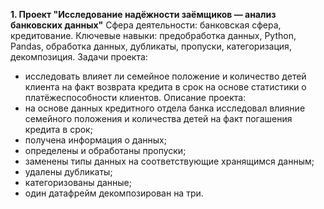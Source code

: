 **1. Проект "Исследование надёжности заёмщиков — анализ банковских данных"**
Сфера деятельности: банковская сфера, кредитование.
Ключевые навыки: предобработка данных, Python, Pandas, обработка данных, дубликаты, пропуски, категоризация, декомпозиция.
Задачи проекта:
- исследовать влияет ли семейное положение и количество детей клиента на факт возврата кредита в срок на основе статистики о платёжеспособности клиентов. 
Описание проекта:
- на основе данных кредитного отдела банка исследовал влияние семейного положения и количества детей на факт погашения кредита в срок;
- получена информация о данных;
- определены и обработаны пропуски;
- заменены типы данных на соответствующие хранящимся данным;
- удалены дубликаты;
- категоризованы данные;
- один датафрейм декомпозирован на три.

   
